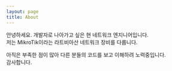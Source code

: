 ```yaml
---
layout: page
title: About
---
```


<p class="message">
  안녕하세요.
  개발자로 나아가고 싶은 현 네트워크 엔지니어입니다.<br>
  저는 MikroTik이라는 라트비아산 네트워크 장비를 다룹니다.<br>

  아직은 부족한 점이 많아 다른 분들의 코드를 보고 이해하려 노력중입니다.<br>
  감사합니다.
</p>
